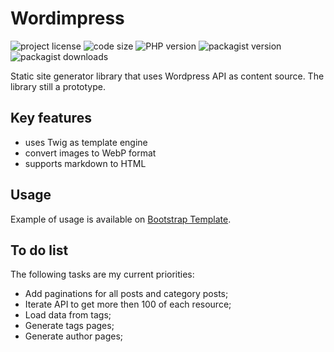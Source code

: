 # Wordimpress

![project license](https://img.shields.io/github/license/pedrosancao/wordimpress)
![code size](https://img.shields.io/github/languages/code-size/pedrosancao/wordimpress)
![PHP version](https://img.shields.io/packagist/php-v/pedrosancao/wordimpress)
![packagist version](https://img.shields.io/packagist/v/pedrosancao/wordimpress)
![packagist downloads](https://img.shields.io/packagist/dt/pedrosancao/wordimpress)


Static site generator library that uses Wordpress API as content source. The library still a prototype.

## Key features

- uses Twig as template engine
- convert images to WebP format
- supports markdown to HTML

## Usage

Example of usage is available on [Bootstrap Template](https://github.com/pedrosancao/wordimpress-bootstrap).

## To do list

The following tasks are my current priorities:

- Add paginations for all posts and category posts;
- Iterate API to get more then 100 of each resource;
- Load data from tags;
- Generate tags pages;
- Generate author pages;
